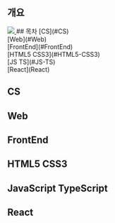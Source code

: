 ## 개요
<a href="https://hits.seeyoufarm.com">
    <img src="https://hits.seeyoufarm.com/api/count/incr/badge.svg?url=https%3A%2F%2Fgithub.com%2FBaikSeungJeon&count_bg=%2379C83D&title_bg=%23555555&icon=&icon_color=%23E7E7E7&title=hits&edge_flat=true"/>
  </a>
## 목차
[CS](#CS)
<br>
[Web](#Web)
<br>
[FrontEnd](#FrontEnd)
<br>
[HTML5 CSS3](#HTML5-CSS3)
<br>
[JS TS](#JS-TS)
<br>
[React](React)

## CS

## Web

## FrontEnd

## HTML5 CSS3

## JavaScript TypeScript

## React
